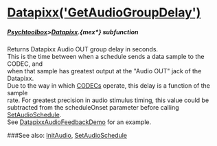 # [Datapixx('GetAudioGroupDelay')](Datapixx-GetAudioGroupDelay) 
##### [Psychtoolbox](Psychtoolbox)>[Datapixx](Datapixx).{mex*} subfunction


Returns Datapixx Audio OUT group delay in seconds.  
This is the time between when a schedule sends a data sample to the CODEC, and  
when that sample has greatest output at the "Audio OUT" jack of the Datapixx.  
Due to the way in which [CODECs](CODECs) operate, this delay is a function of the sample  
rate. For greatest precision in audio stimulus timing, this value could be  
subtracted from the scheduleOnset parameter before calling [SetAudioSchedule](SetAudioSchedule).  
See [DatapixxAudioFeedbackDemo](DatapixxAudioFeedbackDemo) for an example.  
  


###See also:
[InitAudio](Datapixx-InitAudio), [SetAudioSchedule](Datapixx-SetAudioSchedule)
